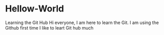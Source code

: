 # Hellow-World
Learning the Git Hub
Hi everyone, I am here to learn the Git. I am using the Github first time
I like to leart Git hub much
